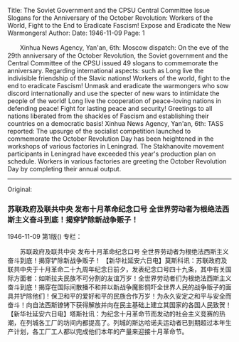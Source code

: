 Title: The Soviet Government and the CPSU Central Committee Issue Slogans for the Anniversary of the October Revolution: Workers of the World, Fight to the End to Eradicate Fascism! Expose and Eradicate the New Warmongers!
Author:
Date: 1946-11-09
Page: 1

　　Xinhua News Agency, Yan'an, 6th: Moscow dispatch: On the eve of the 29th anniversary of the October Revolution, the Soviet government and the Central Committee of the CPSU issued 49 slogans to commemorate the anniversary. Regarding international aspects: such as Long live the indivisible friendship of the Slavic nations! Workers of the world, fight to the end to eradicate Fascism! Unmask and eradicate the warmongers who sow discord internationally and use the specter of new wars to intimidate the people of the world! Long live the cooperation of peace-loving nations in defending peace! Fight for lasting peace and security! Greetings to all nations liberated from the shackles of Fascism and establishing their countries on a democratic basis!
    Xinhua News Agency, Yan'an, 6th: TASS reported: The upsurge of the socialist competition launched to commemorate the October Revolution Day has been heightened in the workshops of various factories in Leningrad. The Stakhanovite movement participants in Leningrad have exceeded this year's production plan on schedule. Workers in various factories are greeting the October Revolution Day by completing their annual output.



<hr /> 

Original: 


### 苏联政府及联共中央  发布十月革命纪念口号  全世界劳动者为根绝法西斯主义奋斗到底！揭穿铲除新战争贩子！

1946-11-09
第1版()
专栏：

　　苏联政府及联共中央
    发布十月革命纪念口号
    全世界劳动者为根绝法西斯主义奋斗到底！揭穿铲除新战争贩子！
    【新华社延安六日电】莫斯科讯：苏联政府及联共中央于十月革命二十九周年纪念日前夕，发表纪念口号四十九条，其中有关国际方面者：如斯拉夫民族不可分割的友谊万岁！全世界劳动者们为根绝法西斯主义奋斗到底！揭穿在国际间散播不和并以新战争魔影恫吓全世界人民的战争贩子的面具并铲除他们！保卫和平的爱好和平的民族合作万岁！为永久安定之和平与安全而奋斗！向自法西斯镣铐下获得解放并向在民主基础上建立其国家的各国人民致贺！
    【新华社延安六日电】塔斯社讯：为纪念十月革命节而发动的社会主义竞赛的热潮，在列城各工厂的坊间内都提高了。列城的斯达哈诺夫运动者已到期超过本年生产计划，各工厂工人都以完成他们本年的产量来迎接十月革命节。
